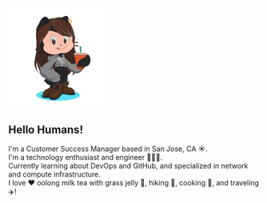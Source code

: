 <img src="/my-octocat-1634843320640.png" alt="hijennyngo Octocat" width="40%"/>

## Hello Humans!
I'm a Customer Success Manager based in San Jose, CA ☀️. <br>
I'm a technology enthusiast and engineer 👩🏻‍💻. <br>
Currently learning about DevOps and GitHub, and specialized in network and compute infrastructure. <br>
I love ♥️ oolong milk tea with grass jelly 🧋, hiking 🥾, cooking 🍳, and traveling ✈️!

<!---
hijennyngo/hijennyngo is a ✨ special ✨ repository because its `README.md` (this file) appears on your GitHub profile.
You can click the Preview link to take a look at your changes.

Canned Text:

- 👋 Hi, I’m @hijennyngo
- 👀 I’m interested in ...
- 🌱 I’m currently learning ...
- 💞️ I’m looking to collaborate on ...
- 📫 How to reach me ...

--->
